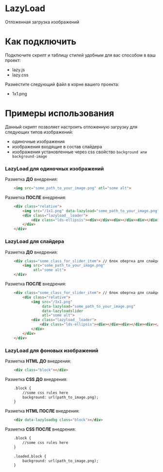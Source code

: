 # LazyLoad
Отложенная загрузка изображений

# Как подключить
Подключите скрипт и таблицу стилей удобным для вас способом в ваш проект:
  - lazy.js
  - lazy.css

Разместите следующий файл в корне вашего проекта:
  - 1x1.png

# Примеры использования
Данный скрипт позволяет настроить отложенную загрузку для следующих типов изображений:
  - одиночные изображения 
  - изображения входящие в состав слайдера
  - изображения установленные через css свойство `background или background-image`

### LazyLoad для одиночных изображений
Разметка **ДО** внедрения:
```html
    <img src="some_path_to_your_image.png" atl="some alt">
```
Разметка **ПОСЛЕ** внедрения:
```html
    <div class="relative">
        <img src="/1x1.png" data-lazyload="some_path_to_your_image.png" atl="some alt">
        <div class="lazyload__loader">
			<div class="lds-ellipsis"><div></div><div></div><div></div><div></div></div>
		</div>
    </div>
```

### LazyLoad для слайдера
Разметка **ДО** внедрения:
```html
    <div class="some_class_for_slider_item"> // блок обертка для слайдера 
        <img src="some_path_to_your_image.png" 
             atl="some alt">
    </div>
```
Разметка **ПОСЛЕ** внедрения:
```html
    <div class="some_class_for_slider_item"> // блок обертка для слайдера
        <div class="relative">
            <img src="/1x1.png" 
                 data-lazyload="some_path_to_your_image.png"
                 data-lazyloadslider
                 atl="some alt">
            <div class="lazyload__loader">
    			<div class="lds-ellipsis"><div></div><div></div><div></div><div></div></div>
    	    </div>
        </div>
    </div>
```

### LazyLoad для фоновых изображений
Разметка **HTML ДО** внедрения:
```html
    <div class="block"></div>
```
Разметка **CSS ДО** внедрения:
```html
    .block {
        //some css rules here
        background: url(path_to_image.png);
    }
```

Разметка **HTML ПОСЛЕ** внедрения:
```html
    <div data-lazyloadbg class="block"></div>
```
Разметка **CSS ПОСЛЕ** внедрения:
```html
    .block {
        //some css rules here
    }
    
    .loaded.block {
        background: url(path_to_image.png);
    }
```
